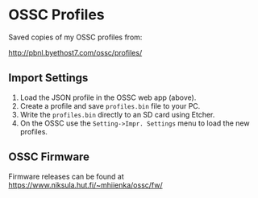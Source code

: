# OSSC Profiles

Saved copies of my OSSC profiles from:

http://pbnl.byethost7.com/ossc/profiles/

## Import Settings

1. Load the JSON profile in the OSSC web app (above).
1. Create a profile and save `profiles.bin` file to your PC.
1. Write the `profiles.bin` directly to an SD card using Etcher.
1. On the OSSC use the `Setting->Impr. Settings` menu to load the new profiles.

## OSSC Firmware

Firmware releases can be found at https://www.niksula.hut.fi/~mhiienka/ossc/fw/
